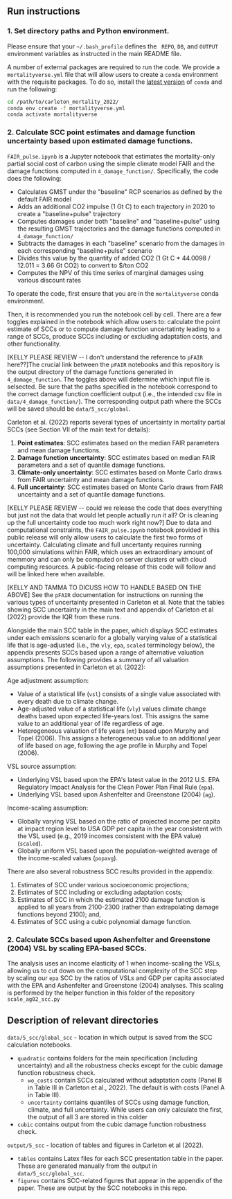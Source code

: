 ## Run instructions


### 1. Set directory paths and Python environment.

Please ensure that your `~/.bash_profile` defines the ` REPO`, `DB`, and `OUTPUT` environment variables as instructed in the main README file.  

A number of external packages are required to run the code. We provide a `mortalityverse.yml` file that will allow users to create a `conda` environment with the requisite packages. To do so, install the [latest version](https://docs.conda.io/en/latest/miniconda.html) of `conda` and run the following:

```bash
cd /path/to/carleton_mortality_2022/
conda env create -f mortalityverse.yml
conda activate mortalityverse
```

### 2. Calculate SCC point estimates and damage function uncertainty based upon estimated damage functions.

`FAIR_pulse.ipynb` is a Jupyter notebook that estimates the mortality-only partial social cost of carbon using the simple climate model FAIR and the damage functions computed in `4_damage_function/`. Specifically, the code does the following:

- Calculates GMST under the "baseline" RCP scenarios as defined by the default FAIR model
- Adds an additional CO2 impulse (1 Gt C) to each trajectory in 2020 to create a "baseline+pulse" trajectory
- Computes damages under both "baseline" and "baseline+pulse" using the resulting GMST trajectories and the damage functions computed in `4_damage_function/`
- Subtracts the damages in each "baseline" scenario from the damages in each corresponding "baseline+pulse" scenario 
- Divides this value by the quantity of added CO2 (1 Gt C * 44.0098 / 12.011 = 3.66 Gt CO2) to convert to \$/ton CO2
- Computes the NPV of this time series of marginal damages using various discount rates

To operate the code, first ensure that you are in the `mortalityverse` conda environment. 

Then, it is recommended you run the notebook cell by cell. There are a few toggles explained in the notebook which allow users to: calculate the point estimate of SCCs or to compute damage function uncertatinty leading to a range of SCCs, produce SCCs including or excluding adaptation costs, and other functionality. 

[KELLY PLEASE REVIEW -- I don't understand the reference to `pFAIR` here??]The crucial link between the `pFAIR` notebooks and this repository is the output directory of the damage functions generated in `4_damage_function`. The toggles above will determine which input file is selsected. Be sure that the paths specified in the notebook correspond to the correct damage function coefficient output (i.e., the intended csv file in `data/4_damage_function/`). The corresponding output path where the SCCs will be saved should be `data/5_scc/global`.

Carleton et al. (2022) reports several types of uncertainty in mortality partial SCCs (see Section VII of the main text for details):

1. **Point estimates**: SCC estimates based on the median FAIR parameters and mean damage functions.
2. **Damage function uncertainty**: SCC estimates based on median FAIR parameters and a set of quantile damage functions.
3. **Climate-only uncertainty**: SCC estimates based on Monte Carlo draws from FAIR uncertainty and mean damage functions.
4. **Full uncertainty**: SCC estimates based on Monte Carlo draws from FAIR uncertainty and a set of quantile damage functions.

[KELLY PLEASE REVIEW -- could we release the code that does everything but just not the data that would let people actually run it all? Or is cleaning up the full uncertainty code too much work right now?] Due to data and computational constraints, the `FAIR_pulse.ipynb` notebook provided in this public release will only allow users to calculate the first two forms of uncertainty. Calculating climate and full uncertanty requires running 100,000 simulations within FAIR, which uses an extraordinary amount of memmory and can only be computed on server clusters or with cloud computing resources. A public-facing release of this code will follow and will be linked here when available. 

[KELLY AND TAMMA TO DICUSS HOW TO HANDLE BASED ON THE ABOVE] See the `pFAIR` documentation for instructions on running the various types of uncertainty presented in Carleton et al. Note that the tables showing SCC uncertainty in the main text and appendix of Carleton et al (2022) provide the IQR from these runs.

Alongside the main SCC table in the paper, which displays SCC estimates under each emissions scenario for a globally varying value of a statistical life that is age-adjusted (i.e., the `vly`, `epa`, `scaled` terminology below), the appendix presents SCCs based upon a range of alternative valuation assumptions. The following provides a summary of all valuation assumptions presented in Carleton et al. (2022):

Age adjustment assumption:

- Value of a statistical life (`vsl`) consists of a single value associated with every death due to climate change.
- Age-adjusted value of a statistical life (`vly`) values climate change deaths based upon expected life-years lost. This assigns the same value to an additional year of life regardless of age.
- Heterogeneous valuation of life years (`mt`) based upon Murphy and Topel (2006). This assigns a heterogeneous value to an additional year of life based on age, following the age profile in Murphy and Topel (2006). 

VSL source assumption:

- Underlying VSL based upon the EPA's latest value in the 2012 U.S. EPA Regulatory Impact Analysis for the Clean Power Plan Final Rule (`epa`).
- Underlying VSL based upon Ashenfelter and Greenstone (2004) (`ag`).

Income-scaling assumption:

- Globally varying VSL based on the ratio of projected income per capita at impact region level to USA GDP per capita in the year consistent with the VSL used (e.g., 2019 incomes consistent with the EPA value) (`scaled`).
- Globally uniform VSL based upon the population-weighted average of the income-scaled values (`popavg`).

There are also several robustness SCC results provided in the appendix:

1. Estimates of SCC under various socioeconomic projections;
2. Estimates of SCC including or excluding adaptation costs;
3. Estimates of SCC in which the estimated 2100 damage function is applied to all years from 2100-2300 (rather than extrapolating damage functions beyond 2100); and,
4. Estimates of SCC using a cubic polynomial damage function.

### 2. Calculate SCCs based upon Ashenfelter and Greenstone (2004) VSL by scaling EPA-based SCCs.

The analysis uses an income elasticity of 1 when income-scaling the VSLs, allowing us to cut down on the computational complexity of the SCC step by scaling our `epa` SCC by the ratios of VSLs and GDP per capita associated with the EPA and Ashenfelter and Greenstone (2004) analyses. This scaling is performed by the helper function in this folder of the repository `scale_ag02_scc.py`

## Description of relevant directories

`data/5_scc/global_scc` - location in which output is saved from the SCC calculation notebooks.

- `quadratic` contains folders for the main specification (including uncertainty) and all the robustness checks except for the cubic damage function robustness check.
  - `wo_costs` contain SCCs calculated without adaptation costs (Panel B in Table III in Carleton et al., 2022). The default is with costs (Panel A in Table III).
  - `uncertainty` contains quantiles of SCCs using damage function, climate, and full uncertainty. While users can only calculate the first, the output of all 3 are stored in this colder
- `cubic` contains output from the cubic damage function robustness check. 

`output/5_scc` - location of tables and figures in Carleton et al (2022).

- `tables` contains Latex files for each SCC presentation table in the paper. These are generated manually from the output in `data/5_scc/global_scc`.
- `figures` contains SCC-related figures that appear in the appendix of the paper. These are output by the SCC notebooks in this repo. 
